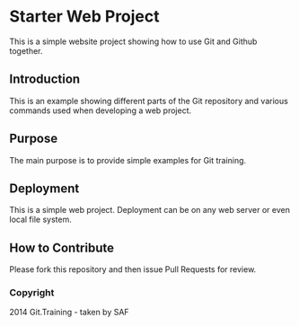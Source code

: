 # Starter Web Project

This is a simple website project showing how to use Git and Github together.

## Introduction

This is an example showing different parts of the Git repository and various commands used when developing a web project.

## Purpose

The main purpose is to provide simple examples for Git training.

## Deployment

This is a simple web project.  Deployment can be on any web server or even local file system.

## How to Contribute

Please fork this repository and then issue Pull Requests for review.

### Copyright

2014 Git.Training - taken by SAF